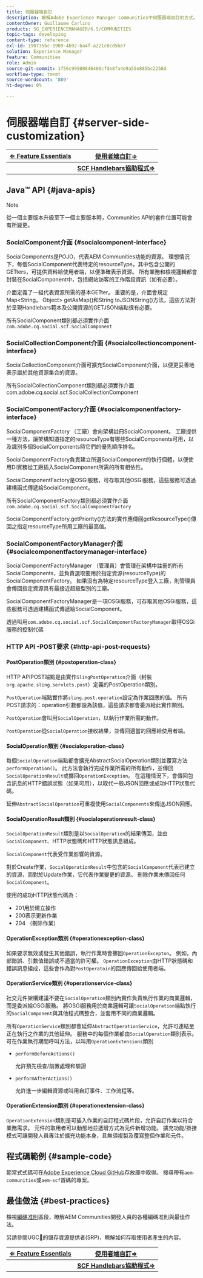 ```yaml
---
title: 伺服器端自訂
description: 瞭解Adobe Experience Manager Communities中伺服器端自訂的方式。
contentOwner: Guillaume Carlino
products: SG_EXPERIENCEMANAGER/6.5/COMMUNITIES
topic-tags: developing
content-type: reference
exl-id: 190735bc-1909-4b92-ba4f-a221c0cd5be7
solution: Experience Manager
feature: Communities
role: Admin
source-git-commit: 1f56c99980846400cfde8fa4e9a55e885bc2258d
workflow-type: tm+mt
source-wordcount: '889'
ht-degree: 0%

---
```


# 伺服器端自訂 {#server-side-customization}

| **[⇐ Feature Essentials](essentials.md)** | **[使用者端自訂⇒](client-customize.md)** |
|---|---|
|   | **[SCF Handlebars協助程式⇒](handlebars-helpers.md)** |

## Java™ API {#java-apis}

>[!NOTE]
>
>從一個主要版本升級至下一個主要版本時，Communities API的套件位置可能會有所變更。

### SocialComponent介面 {#socialcomponent-interface}

SocialComponents是POJO，代表AEM Communities功能的資源。 理想情況下，每個SocialComponent代表特定的resourceType，其中包含公開的GETters，可提供資料給使用者端，以便準確表示資源。 所有業務和檢視邏輯都會封裝在SocialComponent中，包括網站訪客的工作階段資訊（如有必要）。

介面定義了一組代表資源所需的基本GETter。 重要的是，介面會規定Map&lt;String， Object> getAsMap()和String toJSONString()方法，這些方法對於呈現Handlebars範本及公開資源的GETJSON端點很有必要。

所有SocialComponent類別都必須實作介面`com.adobe.cq.social.scf.SocialComponent`

### SocialCollectionComponent介面 {#socialcollectioncomponent-interface}

SocialCollectionComponent介面可擴充SocialComponent介面，以便更妥善地表示屬於其他資源集合的資源。

所有SocialCollectionComponent類別都必須實作介面com.adobe.cq.social.scf.SocialCollectionComponent

### SocialComponentFactory介面 {#socialcomponentfactory-interface}

SocialComponentFactory （工廠）會向架構註冊SocialComponent。 工廠提供一種方法，讓架構知道指定的resourceType有哪些SocialComponents可用，以及識別多個SocialComponents時它們的優先順序排名。

SocialComponentFactory負責建立所選SocialComponent的執行個體，以便使用DI實務從工廠插入SocialComponent所需的所有相依性。

SocialComponentFactory是OSGi服務，可存取其他OSGi服務，這些服務可透過建構函式傳遞給SocialComponent。

所有SocialComponentFactory類別都必須實作介面`com.adobe.cq.social.scf.SocialComponentFactory`

SocialComponentFactory.getPriority()方法的實作應傳回getResourceType()傳回之指定resourceType所用工廠的最高值。

### SocialComponentFactoryManager介面 {#socialcomponentfactorymanager-interface}

SocialComponentFactoryManager （管理員）會管理在架構中註冊的所有SocialComponents，並負責選取要用於指定資源(resourceType)的SocialComponentFactory。 如果沒有為特定resourceType登入工廠，則管理員會傳回指定資源具有最接近超級型別的工廠。

SocialComponentFactoryManager是一項OSGi服務，可存取其他OSGi服務，這些服務可透過建構函式傳遞給SocialComponent。

透過叫用`com.adobe.cq.social.scf.SocialComponentFactoryManager`取得OSGi服務的控制代碼

### HTTP API -POST要求 {#http-api-post-requests}

#### PostOperation類別 {#postoperation-class}

HTTP APIPOST端點是由實作`SlingPostOperation`介面（封裝`org.apache.sling.servlets.post`）定義的PostOperation類別。

`PostOperation`端點實作將`sling.post.operation`設定為作業回應的值。 所有POST請求的：operation引數都設為該值，這些請求都會委派給此實作類別。

`PostOperation`會叫用`SocialOperation`，以執行作業所需的動作。

`PostOperation`從`SocialOperation`接收結果，並傳回適當的回應給使用者端。

#### SocialOperation類別 {#socialoperation-class}

每個`SocialOperation`端點都會擴充AbstractSocialOperation類別並覆寫方法`performOperation()`。 此方法會執行完成作業所需的所有動作，並傳回`SocialOperationResult`或擲回`OperationException`。 在這種情況下，會傳回包含訊息的HTTP錯誤狀態（如果可用），以取代一般JSON回應或成功HTTP狀態代碼。

延伸`AbstractSocialOperation`可重複使用`SocialComponents`來傳送JSON回應。

#### SocialOperationResult類別 {#socialoperationresult-class}

`SocialOperationResult`類別是以`SocialOperation`的結果傳回，並由`SocialComponent`、HTTP狀態碼和HTTP狀態訊息組成。

`SocialComponent`代表受作業影響的資源。

對於Create作業，`SocialOperationResult`中包含的`SocialComponent`代表已建立的資源，而對於Update作業，它代表作業變更的資源。 刪除作業未傳回任何`SocialComponent`。

使用的成功HTTP狀態代碼為：

* 201用於建立操作
* 200表示更新作業
* 204 （刪除作業）

#### OperationException類別 {#operationexception-class}

如果要求無效或發生其他錯誤，執行作業時會擲回`OperationExcepton`。 例如，內部錯誤、引數值錯誤或不適當的許可權。 `OperationException`由HTTP狀態碼和錯誤訊息組成，這些會作為對`PostOperatoin`的回應傳回給使用者端。

#### OperationService類別 {#operationservice-class}

社交元件架構建議不要在`SocialOperation`類別內實作負責執行作業的商業邏輯，而是委派給OSGi服務。 將OSGi服務用於商業邏輯可讓`SocialOperation`端點執行的`SocialComponent`與其他程式碼整合，並套用不同的商業邏輯。

所有`OperationService`類別都會延伸`AbstractOperationService`，允許可連結至正在執行之作業的其他延伸。 服務中的每個作業都由`SocialOperation`類別表示。 可在作業執行期間呼叫方法，以叫用`OperationExtensions`類別

* `performBeforeActions()`

  允許預先檢查/前置處理和驗證
* `performAfterActions()`

  允許進一步編輯資源或叫用自訂事件、工作流程等。

#### OperationExtension類別 {#operationextension-class}

`OperationExtension`類別是可插入作業的自訂程式碼片段，允許自訂作業以符合業務需求。 元件的取用者可以動態地並遞增方式為元件新增功能。 擴充功能/掛接模式可讓開發人員專注於擴充功能本身，且無須複製及覆寫整個作業和元件。

## 程式碼範例 {#sample-code}

範常式式碼可在[Adobe Experience Cloud GitHub](https://github.com/Adobe-Marketing-Cloud)存放庫中取得。 搜尋帶有`aem-communities`或`aem-scf`首碼的專案。

## 最佳做法 {#best-practices}

檢視[編碼准則](code-guide.md)區段，瞭解AEM Communities開發人員的各種編碼准則與最佳作法。

另請參閱UGC[&#128279;](srp.md)的儲存資源提供者(SRP)，瞭解如何存取使用者產生的內容。

| **[⇐ Feature Essentials](essentials.md)** | **[使用者端自訂⇒](client-customize.md)** |
|---|---|
|   | **[SCF Handlebars協助程式⇒](handlebars-helpers.md)** |
